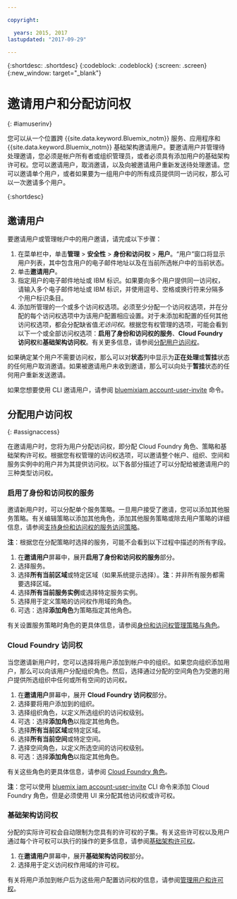 ```yaml
---

copyright:

  years: 2015, 2017
lastupdated: "2017-09-29"

---
```


{:shortdesc: .shortdesc}
{:codeblock: .codeblock}
{:screen: .screen}
{:new_window: target="_blank"}

# 邀请用户和分配访问权
{: #iamuserinv}

您可以从一个位置跨 {{site.data.keyword.Bluemix_notm}} 服务、应用程序和 {{site.data.keyword.Bluemix_notm}} 基础架构邀请用户。要邀请用户并管理待处理邀请，您必须是帐户所有者或组织管理员，或者必须具有添加用户的基础架构许可权。您可以邀请用户，取消邀请，以及向被邀请用户重新发送待处理邀请。您可以邀请单个用户，或者如果要为一组用户中的所有成员提供同一访问权，那么可以一次邀请多个用户。
  
{:shortdesc}

## 邀请用户

要邀请用户或管理帐户中的用户邀请，请完成以下步骤： 

1. 在菜单栏中，单击**管理** &gt; **安全性** &gt; **身份和访问权** &gt; **用户**。“用户”窗口将显示用户列表，其中包含用户的电子邮件地址以及在当前所选帐户中的当前状态。
2. 单击**邀请用户**。
3. 指定用户的电子邮件地址或 IBM 标识。如果要向多个用户提供同一访问权，请输入多个电子邮件地址或 IBM 标识，并使用逗号、空格或换行符来分隔多个用户标识条目。
4. 添加所管理的一个或多个访问权选项。必须至少分配一个访问权选项，并在分配的每个访问权选项中为该用户配置相应设置。对于未添加和配置的任何其他访问权选项，都会分配缺省值*无访问权*。根据您有权管理的选项，可能会看到以下一个或全部访问权选项：**启用了身份和访问权的服务**、**Cloud Foundry 访问权**和**基础架构访问权**。有关更多信息，请参阅[分配用户访问权](/docs/iam/iamuserinv.html#assignaccess)。

如果确定某个用户不需要访问权，那么可以对**状态**列中显示为**正在处理**或**暂挂**状态的任何用户取消邀请。如果被邀请用户未收到邀请，那么可以向处于**暂挂**状态的任何用户重新发送邀请。

如果您想要使用 CLI 邀请用户，请参阅 [bluemixiam account-user-invite](/docs/cli/reference/bluemix_cli/bx_cli.html#bluemix_iam_account_user_invite) 命令。

## 分配用户访问权
{: #assignaccess}

在邀请用户时，您将为用户分配访问权，即分配 Cloud Foundry 角色、策略和基础架构许可权。根据您有权管理的访问权选项，可以邀请整个帐户、组织、空间和服务实例中的用户并为其提供访问权。以下各部分描述了可以分配给被邀请用户的三种类型访问权。


### 启用了身份和访问权的服务

邀请新用户时，可以分配单个服务策略。一旦用户接受了邀请，您可以添加其他服务策略。有关编辑策略以添加其他角色，添加其他服务策略或除去用户策略的详细信息，请参阅[支持身份和访问权的服务访问策略](/docs/iam/iamusermanage.html#iammanidaccser)。

**注**：根据您在分配策略时选择的服务，可能不会看到以下过程中描述的所有字段。

1. 在**邀请用户**屏幕中，展开**启用了身份和访问权的服务**部分。
2. 选择服务。
3. 选择**所有当前区域**或特定区域（如果系统提示选择）。**注**：并非所有服务都需要选择区域。
4. 选择**所有当前服务实例**或选择特定服务实例。
5. 选择用于定义策略的访问权作用域的角色。
6. 可选：选择**添加角色**为策略指定其他角色。

有关设置服务策略时角色的更具体信息，请参阅[身份和访问权管理策略与角色](/docs/iam/users_roles.html#iamusermanpol)。

### Cloud Foundry 访问权

当您邀请新用户时，您可以选择将用户添加到帐户中的组织。如果您向组织添加用户，那么可以向该用户分配组织角色。然后，选择通过分配的空间角色为受邀的用户提供所选组织中任何或所有空间的访问权。

1. 在**邀请用户**屏幕中，展开 **Cloud Foundry 访问权**部分。
2. 选择要将用户添加到的组织。
3. 选择组织角色，以定义所选组织的访问权级别。
4. 可选：选择**添加角色**以指定其他角色。
5. 选择**所有当前区域**或特定区域。
6. 选择**所有当前空间**或特定空间。
7. 选择空间角色，以定义所选空间的访问权级别。
8. 可选：选择**添加角色**以指定其他角色。

有关这些角色的更具体信息，请参阅 [Cloud Foundry 角色](/docs/iam/users_roles.html#cfroles)。

**注**：您可以使用 [bluemix iam account-user-invite](/docs/cli/reference/bluemix_cli/bx_cli.html#bluemix_iam_account_user_invite) CLI 命令来添加 Cloud Foundry 角色，但是必须使用 UI 来分配其他访问权或许可权。

### 基础架构访问权

分配的实际许可权会自动限制为您具有的许可权的子集。有关这些许可权以及用户通过每个许可权可以执行的操作的更多信息，请参阅[基础架构许可权](/docs/iam/users_roles.html#infrapermissions)。

1. 在**邀请用户**屏幕中，展开**基础架构访问权**部分。
2. 选择用于定义访问权作用域的许可权。

有关将用户添加到帐户后为这些用户配置访问权的信息，请参阅[管理用户和许可权](/docs/iam/iamusermanage.html)。
